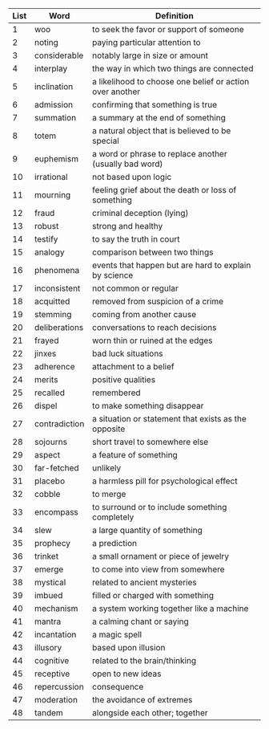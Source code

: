 
List | Word | Definition
--- | --- | ---
1 | woo | to seek the favor or support of someone
2 | noting | paying particular attention to
3 | considerable | notably large in size or amount
4 | interplay | the way in which two things are connected
5 | inclination | a likelihood to choose one belief or action over another
6 | admission | confirming that something is true
7 | summation | a summary at the end of something
8 | totem | a natural object that is believed to be special
9 | euphemism | a word or phrase to replace another (usually bad word)
10 | irrational | not based upon logic
11 | mourning | feeling grief about the death or loss of something
12 | fraud | criminal deception (lying)
13 | robust | strong and healthy
14 | testify | to say the truth in court
15 | analogy | comparison between two things
16 | phenomena | events that happen but are hard to explain by science
17 | inconsistent | not common or regular
18 | acquitted | removed from suspicion of a crime
19 | stemming | coming from another cause
20 | deliberations | conversations to reach decisions
21 | frayed | worn thin or ruined at the edges
22 | jinxes | bad luck situations
23 | adherence | attachment to a belief
24 | merits | positive qualities
25 | recalled | remembered
26 | dispel | to make something disappear
27 | contradiction | a situation or statement that exists as the opposite
28 | sojourns | short travel to somewhere else
29 | aspect | a feature of something
30 | far-fetched | unlikely
31 | placebo | a harmless pill for psychological effect
32 | cobble | to merge
33 | encompass | to surround or to include something completely
34 | slew | a large quantity of something
35 | prophecy | a prediction
36 | trinket | a small ornament or piece of jewelry
37 | emerge | to come into view from somewhere
38 | mystical | related to ancient mysteries
39 | imbued | filled or charged with something
40 | mechanism | a system working together like a machine
41 | mantra | a calming chant or saying
42 | incantation | a magic spell
43 | illusory | based upon illusion
44 | cognitive | related to the brain/thinking
45 | receptive | open to new ideas
46 | repercussion | consequence
47 | moderation | the avoidance of extremes
48 | tandem | alongside each other; together
